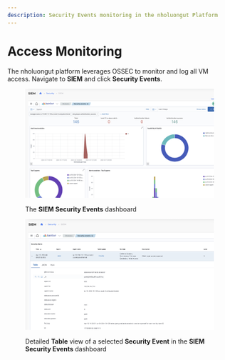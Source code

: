 ```yaml
---
description: Security Events monitoring in the nholuongut Platform
---
```


# Access Monitoring

The nholuongut platform leverages OSSEC to monitor and log all VM access. Navigate to **SIEM** and click **Security Events**.

<figure><img src="../../.gitbook/assets/image (406).png" alt=""><figcaption><p>The <strong>SIEM Security Events</strong> dashboard</p></figcaption></figure>

<figure><img src="../../.gitbook/assets/image (407).png" alt=""><figcaption><p>Detailed <strong>Table</strong> view of a selected <strong>Security Event</strong> in the <strong>SIEM Security Events</strong> dashboard</p></figcaption></figure>
